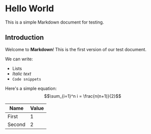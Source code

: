# Hello World

This is a simple Markdown document for testing.

## Introduction

Welcome to **Markdown**! This is the first version of our test document.

We can write:
- Lists
- *Italic text*
- `Code snippets`

Here's a simple equation:
$$\sum_{i=1}^n i = \frac{n(n+1)}{2}$$

| Name   | Value |
|--------|-------|
| First  | 1     |
| Second | 2     |